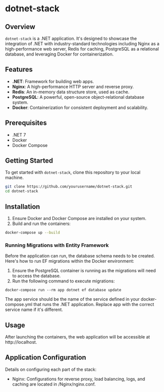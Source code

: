 # dotnet-stack

## Overview

`dotnet-stack` is a .NET application. It's designed to showcase the integration of .NET with industry-standard technologies including Nginx as a high-performance web server, Redis for caching, PostgreSQL as a relational database, and leveraging Docker for containerization.

## Features

- **.NET**: Framework for building web apps.
- **Nginx**: A high-performance HTTP server and reverse proxy.
- **Redis**: An in-memory data structure store, used as cache.
- **PostgreSQL**: A powerful, open-source object-relational database system.
- **Docker**: Containerization for consistent deployment and scalability.

## Prerequisites

- .NET 7
- Docker
- Docker Compose

## Getting Started

To get started with `dotnet-stack`, clone this repository to your local machine.

```sh
git clone https://github.com/yourusername/dotnet-stack.git
cd dotnet-stack
```

## Installation
1. Ensure Docker and Docker Compose are installed on your system.
2. Build and run the containers:

```sh
docker-compose up --build
```

### Running Migrations with Entity Framework
Before the application can run, the database schema needs to be created. Here's how to run EF migrations within the Docker environment:

1. Ensure the PostgreSQL container is running as the migrations will need to access the database.
2. Run the following command to execute migrations:
```
docker-compose run --rm app dotnet ef database update
```
The app service should be the name of the service defined in your docker-compose.yml that runs the .NET  application. Replace app with the correct service name if it's different.

## Usage
After launching the containers, the web application will be accessible at http://localhost.

## Application Configuration
Details on configuring each part of the stack:

- Nginx: Configurations for reverse proxy, load balancing, logs, and caching are located in /Nginx/nginx.conf.

  
